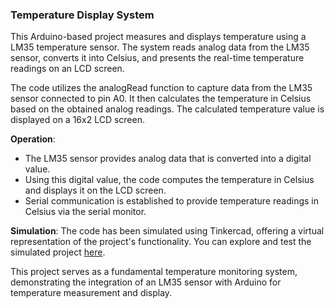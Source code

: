 ### Temperature Display System

This Arduino-based project measures and displays temperature using a LM35 temperature sensor. The system reads analog data from the LM35 sensor, converts it into Celsius, and presents the real-time temperature readings on an LCD screen.

The code utilizes the analogRead function to capture data from the LM35 sensor connected to pin A0. It then calculates the temperature in Celsius based on the obtained analog readings. The calculated temperature value is displayed on a 16x2 LCD screen.

**Operation**:

- The LM35 sensor provides analog data that is converted into a digital value.
- Using this digital value, the code computes the temperature in Celsius and displays it on the LCD screen.
- Serial communication is established to provide temperature readings in Celsius via the serial monitor.

**Simulation**: The code has been simulated using Tinkercad, offering a virtual representation of the project's functionality. You can explore and test the simulated project [here](https://www.tinkercad.com/things/8nvhuJfm8iW-temperature-display).

This project serves as a fundamental temperature monitoring system, demonstrating the integration of an LM35 sensor with Arduino for temperature measurement and display.
